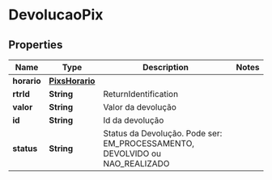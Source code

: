 
# DevolucaoPix

## Properties
Name | Type | Description | Notes
------------ | ------------- | ------------- | -------------
**horario** | [**PixsHorario**](PixsHorario.md) |  | 
**rtrId** | **String** | ReturnIdentification | 
**valor** | **String** | Valor da devolução | 
**id** | **String** | Id da devolução | 
**status** | **String** | Status da Devolução. Pode ser: EM_PROCESSAMENTO, DEVOLVIDO ou NAO_REALIZADO | 



